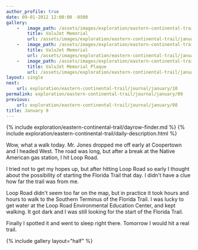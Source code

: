 ```yaml
---
author_profile: true
date: 09-01-2012 12:00:00 -0500
gallery: 
    -   image_path: /assets/images/exploration/eastern-continental-trail/january/small/9-1.jpg
        title: ValuJet Memorial
        url: /assets/images/exploration/eastern-continental-trail/january/large/9-1.jpg
    -   image_path: /assets/images/exploration/eastern-continental-trail/january/small/9-2.jpg
        title: ValuJet Memorial
        url: /assets/images/exploration/eastern-continental-trail/january/large/9-2.jpg
    -   image_path: /assets/images/exploration/eastern-continental-trail/january/small/9-3.jpg
        title: ValuJet Memorial Plaque
        url: /assets/images/exploration/eastern-continental-trail/january/large/9-3.jpg
layout: single
next:
    url: exploration/eastern-continental-trail/journal/january/10
permalink: exploration/eastern-continental-trail/journal/january/09
previous:
    url: exploration/eastern-continental-trail/journal/january/08
title: January 9
---
```

{% include exploration/eastern-continental-trail/dayrow-finder.md %}
{% include exploration/eastern-continental-trail/daily-description.html %}

Wow, what a walk today. Mr. Jones dropped me off early at Coopertown and I headed West. The road was long, but after a break at the Native American gas station, I hit Loop Road.

I tried not to get my hopes up, but after hitting Loop Road so early I thought about the possibility of starting the Florida Trail that day. I didn't have a clue how far the trail was from me.

Loop Road didn't seem too far on the map, but in practice it took hours and hours to walk to the Southern Terminus of the Florida Trail. I was lucky to get water at the Loop Road Environmental Education Center, and kept walking. It got dark and I was still looking for the start of the Florida Trail.

Finally I spotted it and went to sleep right there. Tomorrow I would hit a real trail.

{% include gallery layout="half" %}